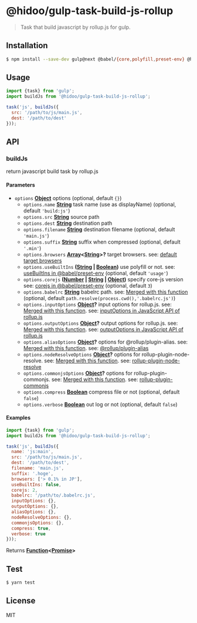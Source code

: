 # @hidoo/gulp-task-build-js-rollup

> Task that build javascript by rollup.js for gulp.

## Installation

```sh
$ npm install --save-dev gulp@next @babel/{core,polyfill,preset-env} @hidoo/gulp-task-build-js-rollup
```

## Usage

```js
import {task} from 'gulp';
import buildJs from '@hidoo/gulp-task-build-js-rollup';

task('js', buildJs({
  src: '/path/to/js/main.js',
  dest: '/path/to/dest'
}));
```

## API

<!-- Generated by documentation.js. Update this documentation by updating the source code. -->

### buildJs

return javascript build task by rollup.js

#### Parameters

-   `options` **[Object](https://developer.mozilla.org/docs/Web/JavaScript/Reference/Global_Objects/Object)** options (optional, default `{}`)
    -   `options.name` **[String](https://developer.mozilla.org/docs/Web/JavaScript/Reference/Global_Objects/String)** task name (use as displayName) (optional, default `'build:js'`)
    -   `options.src` **[String](https://developer.mozilla.org/docs/Web/JavaScript/Reference/Global_Objects/String)** source path
    -   `options.dest` **[String](https://developer.mozilla.org/docs/Web/JavaScript/Reference/Global_Objects/String)** destination path
    -   `options.filename` **[String](https://developer.mozilla.org/docs/Web/JavaScript/Reference/Global_Objects/String)** destination filename (optional, default `'main.js'`)
    -   `options.suffix` **[String](https://developer.mozilla.org/docs/Web/JavaScript/Reference/Global_Objects/String)** suffix when compressed (optional, default `'.min'`)
    -   `options.browsers` **[Array](https://developer.mozilla.org/docs/Web/JavaScript/Reference/Global_Objects/Array)&lt;[String](https://developer.mozilla.org/docs/Web/JavaScript/Reference/Global_Objects/String)>?** target browsers.
          see: [default target browsers](http://browserl.ist/?q=%3E+0.5%25+in+JP%2C+ie%3E%3D+10%2C+android+%3E%3D+4.4)
    -   `options.useBuiltIns` **([String](https://developer.mozilla.org/docs/Web/JavaScript/Reference/Global_Objects/String) \| [Boolean](https://developer.mozilla.org/docs/Web/JavaScript/Reference/Global_Objects/Boolean))** use polyfill or not.
          see: [useBuiltIns in @babel/preset-env](https://babeljs.io/docs/en/babel-preset-env#usebuiltins) (optional, default `'usage'`)
    -   `options.corejs` **([Number](https://developer.mozilla.org/docs/Web/JavaScript/Reference/Global_Objects/Number) \| [String](https://developer.mozilla.org/docs/Web/JavaScript/Reference/Global_Objects/String) \| [Object](https://developer.mozilla.org/docs/Web/JavaScript/Reference/Global_Objects/Object))** specify core-js version
          see: [corejs in @babel/preset-env](https://github.com/zloirock/core-js#babelpreset-env) (optional, default `3`)
    -   `options.babelrc` **[String](https://developer.mozilla.org/docs/Web/JavaScript/Reference/Global_Objects/String)** babelrc path.
          see: [Merged with this function](./src/babelOptions.js) (optional, default `path.resolve(process.cwd(),'.babelrc.js')`)
    -   `options.inputOptions` **[Object](https://developer.mozilla.org/docs/Web/JavaScript/Reference/Global_Objects/Object)?** input options for rollup.js.
          see: [Merged with this function](./src/inputOptions.js).
          see: [inputOptions in JavaScript API of rollup.js](https://rollupjs.org/guide/en#inputoptions)
    -   `options.outputOptions` **[Object](https://developer.mozilla.org/docs/Web/JavaScript/Reference/Global_Objects/Object)?** output options for rollup.js.
          see: [Merged with this function](./src/outputOptions.js).
          see: [outputOptions in JavaScript API of rollup.js](https://rollupjs.org/guide/en#outputoptions)
    -   `options.aliasOptions` **[Object](https://developer.mozilla.org/docs/Web/JavaScript/Reference/Global_Objects/Object)?** options for @rollup/plugin-alias.
          see: [Merged with this function](./src/aliasOptions.js).
          see: [@rollup/plugin-alias](https://github.com/rollup/plugins/tree/master/packages/alias)
    -   `options.nodeResolveOptions` **[Object](https://developer.mozilla.org/docs/Web/JavaScript/Reference/Global_Objects/Object)?** options for rollup-plugin-node-resolve.
          see: [Merged with this function](./src/nodeResolveOptions.js).
          see: [rollup-plugin-node-resolve](https://github.com/rollup/rollup-plugin-node-resolve)
    -   `options.commonjsOptions` **[Object](https://developer.mozilla.org/docs/Web/JavaScript/Reference/Global_Objects/Object)?** options for rollup-plugin-commonjs.
          see: [Merged with this function](./src/commonjsOptions.js).
          see: [rollup-plugin-commonjs](https://github.com/rollup/rollup-plugin-commonjs)
    -   `options.compress` **[Boolean](https://developer.mozilla.org/docs/Web/JavaScript/Reference/Global_Objects/Boolean)** compress file or not (optional, default `false`)
    -   `options.verbose` **[Boolean](https://developer.mozilla.org/docs/Web/JavaScript/Reference/Global_Objects/Boolean)** out log or not (optional, default `false`)

#### Examples

```javascript
import {task} from 'gulp';
import buildJs from '@hidoo/gulp-task-build-js-rollup';

task('js', buildJs({
  name: 'js:main',
  src: '/path/to/js/main.js',
  dest: '/path/to/dest',
  filename: 'main.js',
  suffix: '.hoge',
  browsers: ['> 0.1% in JP'],
  useBuiltIns: false,
  corejs: 2,
  babelrc: '/path/to/.babelrc.js',
  inputOptions: {},
  outputOptions: {},
  aliasOptions: {},
  nodeResolveOptions: {},
  commonjsOptions: {},
  compress: true,
  verbose: true
}));
```

Returns **[Function](https://developer.mozilla.org/docs/Web/JavaScript/Reference/Statements/function)&lt;[Promise](https://developer.mozilla.org/docs/Web/JavaScript/Reference/Global_Objects/Promise)>** 

## Test

```sh
$ yarn test
```

## License

MIT

